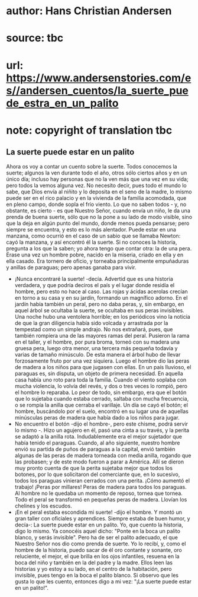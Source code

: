 # author: Hans Christian Andersen
# source: tbc
# url: https://www.andersenstories.com/es//andersen_cuentos/la_suerte_puede_estra_en_un_palito
# note: copyright of translation tbc

## La suerte puede estar en un palito 

Ahora os voy a contar un cuento sobre la suerte.
Todos conocemos la suerte; algunos la ven durante todo el año, otros
sólo ciertos años y en un único día; incluso hay personas que no la ven
más que una vez en su vida; pero todos la vemos alguna vez.
No necesito decir, pues todo el mundo lo sabe, que Dios envía al niñito
y lo deposita en el seno de la madre, lo mismo puede ser en el rico
palacio y en la vivienda de la familia acomodada, que en pleno campo,
donde sopla el frío viento. Lo que no saben todos - y, no obstante, es
cierto - es que Nuestro Señor, cuando envía un niño, le da una prenda de
buena suerte, sólo que no la pone a su lado de modo visible, sino que la
deja en algún punto del mundo, donde menos pueda pensarse; pero siempre
se encuentra, y esto es lo más alentador. Puede estar en una manzana,
como ocurrió en el caso de un sabio que se llamaba Newton: cayó la
manzana, y así encontró él la suerte. Si no conoces la historia,
pregunta a los que la saben; yo ahora tengo que contar otra: la de una
pera.
Érase una vez un hombre pobre, nacido en la miseria, criado en ella y en
ella casado. Era tornero de oficio, y torneaba principalmente
empuñaduras y anillas de paraguas; pero apenas ganaba para vivir.
- ¡Nunca encontraré la suerte! -decía. Advertid que es una historia
verdadera, y que podría deciros el país y el lugar donde residía el
hombre, pero esto no hace al caso.
Las rojas y ácidas acerolas crecían en torno a su casa y en su jardín,
formando un magnífico adorno. En el jardín había también un peral, pero
no daba peras, y, sin embargo, en aquel árbol se ocultaba la suerte, se
ocultaba en sus peras invisibles. Una noche hubo una ventolera horrible;
en los periódicos vino la noticia de que la gran diligencia había sido
volcada y arrastrada por la tempestad como un simple andrajo. No nos
extrañará, pues, que también rompiera una de las mayores ramas del
peral.
Pusieron la rama en el taller, y el hombre, por pura broma, torneó con
su madera una gruesa pera, luego otra menor, una tercera más pequeña
todavía y varias de tamaño minúsculo.
De esta manera el árbol hubo de llevar forzosamente fruto por una vez
siquiera. Luego el hombre dio las peras de madera a los niños para que
jugasen con ellas.
En un país lluvioso, el paraguas es, sin disputa, un objeto de primera
necesidad. En aquella casa había uno roto para toda la familia.
Cuando el viento soplaba con mucha violencia, lo volvía del revés, y dos
o tres veces lo rompió, pero el hombre lo reparaba. Lo peor de todo, sin
embargo, era que el botón que lo sujetaba cuando estaba cerrado, saltaba
con mucha frecuencia, o se rompía la anilla que cerraba el varillaje.
Un día se cayó el botón; el hombre, buscándolo por el suelo, encontró en
su lugar una de aquellas minúsculas peras de madera que había dado a los
niños para jugar.
- No encuentro el botón -dijo el hombre-, pero este chisme, podrá servir
lo mismo -. Hizo un agujero en él, pasó una cinta a su través, y la
perita se adaptó a la anilla rota. Indudablemente era el mejor sujetador
que había tenido el paraguas.
Cuando, al año siguiente, nuestro hombre envió su partida de puños de
paraguas a la capital, envió también algunas de las peras de madera
torneada con media anilla, rogando que las probasen; y de este modo
fueron a parar a América. Allí se dieron muy pronto cuenta de que la
perita sujetaba mejor que todos los botones, por lo que solicitaron del
comerciante que, en lo sucesivo, todos los paraguas vinieran cerrados
con una perita.
¡Cómo aumentó el trabajo! ¡Peras por millares! Peras de madera para
todos los paraguas. Al hombre no le quedaba un momento de reposo, tornea
que tornea. Todo el peral se transformó en pequeñas peras de madera.
Llovían los chelines y los escudos.
- ¡En el peral estaba escondida mi suerte! -dijo el hombre. Y montó un
gran taller con oficiales y aprendices. Siempre estaba de buen humor, y
decía-: La suerte puede estar en un palito.
Yo, que cuento la historia, digo lo mismo.
Ya conocéis aquel dicho: "Ponte en la boca un palito blanco, y serás
invisible". Pero ha de ser el palito adecuado, el que Nuestro Señor nos
dio como prenda de suerte. Yo lo recibí, y, como el hombre de la
historia, puedo sacar de él oro contante y sonante, oro reluciente, el
mejor, el que brilla en los ojos infantiles, resuena en la boca del niño
y también en la del padre y la madre. Ellos leen las historias y yo
estoy a su lado, en el centro de la habitación, pero invisible, pues
tengo en la boca el palito blanco. Si observo que les gusta lo que les
cuento, entonces digo a mi vez: "¡La suerte puede estar en un
palito!".
